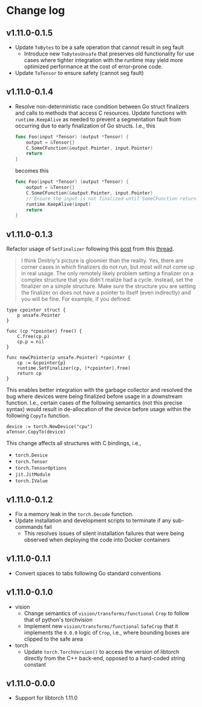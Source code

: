 # Change log

## v1.11.0-0.1.5

-   Update `ToBytes` to be a safe operation that cannot result in seg fault
    -   Introduce new `ToBytesUnsafe` that preserves old functionality for
        use cases where tighter integration with the runtime may yield more
        optimized performance at the cost of error-prone code.
-   Update `ToTensor` to ensure safety (cannot seg fault)

## v1.11.0-0.1.4

-   Resolve non-deterministic race condition between Go struct finalizers and
    calls to methods that access C resources. Update functions with
    `runtime.KeepAlive` as needed to prevent a segmentation fault from
    occurring due to early finalization of Go structs. I.e., this

    ```go
    func Foo(input *Tensor) (output *Tensor) {
        output = &Tensor{}
        C.SomeCFunction(&output.Pointer, input.Pointer)
        return
    }
    ```

    becomes this

    ```go
    func Foo(input *Tensor) (output *Tensor) {
        output = &Tensor{}
        C.SomeCFunction(&output.Pointer, input.Pointer)
        // Ensure the input is not finalized until SomeCFunction returns
        runtime.KeepAlive(input)
        return
    }
    ```

## v1.11.0-0.1.3

Refactor usage of `SetFinalizer` following this
[post](https://groups.google.com/g/golang-dev/c/DMiUkpS1uyQ/m/0sHpTacG00YJ)
from this
[thread](https://groups.google.com/g/golang-dev/c/DMiUkpS1uyQ?pli=1).

> I think Dmitriy's picture is gloomier than the reality. Yes, there are
> corner cases in which finalizers do not run, but most will not come up in
> real usage. The only remotely likely problem setting a finalizer on a
> complex structure that you didn't realize had a cycle. Instead, set the
> finalizer on a simple structure. Make sure the structure you are setting the
> finalizer on does not have a pointer to itself (even indirectly) and you
> will be fine. For example, if you defined:

```golang
type cpointer struct {
    p unsafe.Pointer
}

func (cp *cpointer) free() {
    C.free(cp.p)
    cp.p = nil
}

func newCPointer(p unsafe.Pointer) *cpointer {
    cp := &cpointer{p}
    runtime.SetFinalizer(cp, (*cpointer).free)
    return cp
}
```

This enables better integration with the garbage collector and resolved the
bug where devices were being finalized before usage in a downstream function.
I.e., certain cases of the following semantics (not this precise syntax) would
result in de-allocation of the device before usage within the following
`CopyTo` function.

```golang
device := torch.NewDevice("cpu")
aTensor.CopyTo(device)
```

This change affects all structures with C bindings, i.e.,

-   `torch.Device`
-   `torch.Tensor`
-   `torch.TensorOptions`
-   `jit.JitModule`
-   `torch.IValue`

## v1.11.0-0.1.2

-   Fix a memory leak in the `torch.Decode` function.
-   Update installation and development scripts to terminate if any
    sub-commands fail
    -   This resolves issues of silent installation failures that were being
        observed when deploying the code into Docker containers

## v1.11.0-0.1.1

-   Convert spaces to tabs following Go standard conventions

## v1.11.0-0.1.0

-   vision
    -   Change semantics of `vision/transforms/functional` `Crop` to follow
        that of python's torchvision
    -   Implement new `vision/transforms/functional` `SafeCrop` that it
        implements the `0.0.0` logic of `Crop`, i.e., where bounding boxes are
        clipped to the safe area
-   torch
    -   Update `torch.TorchVersion()` to access the version of libtorch
        directly from the C++ back-end, opposed to a hard-coded string constant

## v1.11.0-0.0.0

-   Support for libtorch 1.11.0
